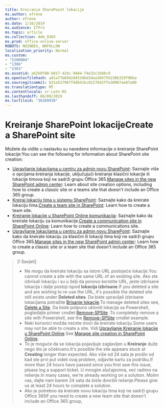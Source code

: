 ```yaml
---
title: Kreiranje SharePoint lokacije
ms.author: efrene
author: efrene
ms.date: 1/16/2019
ms.audience: ITPro
ms.topic: article
ms.collection: Adm_O365
ms.prod: office-online-server
ROBOTS: NOINDEX, NOFOLLOW
localization_priority: Normal
ms.custom:
- "5200004"
- "1386"
- "2303"
ms.assetid: e62b9f80-b017-42dc-9464-f4e32c19d6c9
ms.openlocfilehash: ad1a77b69d2d453dbd3daa304759238b329f96ba
ms.sourcegitcommit: 631e527967f4d641bc9227642ffe38967ae87a00
ms.translationtype: MT
ms.contentlocale: sr-Latn-RS
ms.lasthandoff: 08/09/2019
ms.locfileid: "36269930"
---
```

# <a name="create-a-sharepoint-site"></a><span data-ttu-id="9144e-102">Kreiranje SharePoint lokacije</span><span class="sxs-lookup"><span data-stu-id="9144e-102">Create a SharePoint site</span></span>

<span data-ttu-id="9144e-103">Možete da vidite u nastavku su navedene informacije o kreiranje SharePoint lokacije:</span><span class="sxs-lookup"><span data-stu-id="9144e-103">You can see the following for information about SharePoint site creation:</span></span>
- <span data-ttu-id="9144e-104">[Upravljanje lokacijama u centru za admin novu SharePoint](https://docs.microsoft.com/sharepoint/manage-site-creation): Saznajte više o opcijama kreiranja lokacije, uključujući kreiranje klasični lokacije ili lokacije timova koji ne sadrži grupu Office 365.</span><span class="sxs-lookup"><span data-stu-id="9144e-104">[Manage sites in the new SharePoint admin center](https://docs.microsoft.com/sharepoint/manage-site-creation): Learn about site creation options, including how to create a classic site or a teams site that doesn't include an Office 365 group.</span></span>
- <span data-ttu-id="9144e-105">[Kreiraj lokaciju tima u sistemu SharePoint](https://support.office.com/article/create-a-team-site-in-sharepoint-ef10c1e7-15f3-42a3-98aa-b5972711777d?ui=en-US&amp;rs=en-US&amp;ad=US): Saznajte kako da kreirate lokaciju tima.</span><span class="sxs-lookup"><span data-stu-id="9144e-105">[Create a team site in SharePoint](https://support.office.com/article/create-a-team-site-in-sharepoint-ef10c1e7-15f3-42a3-98aa-b5972711777d?ui=en-US&amp;rs=en-US&amp;ad=US): Learn how to create a team site.</span></span>
- <span data-ttu-id="9144e-106">[Kreiranje lokacije u SharePoint Online komunikacija](https://support.office.com/article/7fb44b20-a72f-4d2c-9173-fc8f59ba50eb): Saznajte kako da kreirate lokaciju za komunikacije.</span><span class="sxs-lookup"><span data-stu-id="9144e-106">[Create a communication site in SharePoint Online](https://support.office.com/article/7fb44b20-a72f-4d2c-9173-fc8f59ba50eb): Learn how to create a communications site.</span></span>
- <span data-ttu-id="9144e-107">[Upravljanje lokacijama u centru za admin novu SharePoint](https://docs.microsoft.com/sharepoint/manage-sites-in-new-admin-center#create-a-site): Saznajte kako da kreirate lokaciju za klasični ili lokaciji tima koji ne sadrži grupu Office 365.</span><span class="sxs-lookup"><span data-stu-id="9144e-107">[Manage sites in the new SharePoint admin center](https://docs.microsoft.com/sharepoint/manage-sites-in-new-admin-center#create-a-site):  Learn how to create a classic site or a team site that doesn't include an Office 365 group.</span></span>


  
> [! Savjeti]
> - <span data-ttu-id="9144e-109">Ne mogu da kreirate lokaciju sa istom URL postojeće lokacije.</span><span class="sxs-lookup"><span data-stu-id="9144e-109">You cannot create a site with the same URL of an existing site.</span></span> <span data-ttu-id="9144e-110">Ako ste izbrisali lokaciju i su u želji da ponovo koristite URL, jeste izbrisane lokacija i dalje postoji ispod **lokacija izbrisane**.</span><span class="sxs-lookup"><span data-stu-id="9144e-110">If you deleted a site and are wishing to re-use the URL, it's possible the deleted site still exists under **Deleted sites**.</span></span> <span data-ttu-id="9144e-111">Da biste upravljali izbrisane lokacijama potražite [Brisanje lokacije](https://docs.microsoft.com/sharepoint/manage-sites-in-new-admin-center#delete-a-site).</span><span class="sxs-lookup"><span data-stu-id="9144e-111">To manage deleted sites see, [Delete a Site](https://docs.microsoft.com/sharepoint/manage-sites-in-new-admin-center#delete-a-site).</span></span> <span data-ttu-id="9144e-112">Da biste potpuno uklonili lokacija sa Powershell, pogledajte primer cmdlet [Remove-SPSite](https://docs.microsoft.com/sharepoint/manage-sites-in-new-admin-center#delete-a-site) .</span><span class="sxs-lookup"><span data-stu-id="9144e-112">To completely remove a site with Powershell, see the [Remove-SPSite](https://docs.microsoft.com/sharepoint/manage-sites-in-new-admin-center#delete-a-site) cmdlet example.</span></span>
> - <span data-ttu-id="9144e-113">Neki korisnici možda nećete moći da kreirate lokaciju.</span><span class="sxs-lookup"><span data-stu-id="9144e-113">Some users may not be able to create a site.</span></span> <span data-ttu-id="9144e-114">Vidi [Upravljanje Kreiranje lokacije u SharePoint Online](https://docs.microsoft.com/sharepoint/manage-site-creation).</span><span class="sxs-lookup"><span data-stu-id="9144e-114">See [Manage site creation in SharePoint Online](https://docs.microsoft.com/sharepoint/manage-site-creation).</span></span>
> - <span data-ttu-id="9144e-115">To je moguće da se lokacija pojavljuje zaglavljen u **Kreiranje** duže nego što je očekivano.</span><span class="sxs-lookup"><span data-stu-id="9144e-115">It's possible the site appears stuck at **Creating** longer than expected.</span></span> <span data-ttu-id="9144e-116">Ako više od 24 sata je prošlo od kad ste prvi put videli ovaj problem, odjavite kartu za podršku.</span><span class="sxs-lookup"><span data-stu-id="9144e-116">If more than 24 hours have passed since you first saw this issue, please log a support ticket.</span></span> <span data-ttu-id="9144e-117">U mnogim slučajevima, već radimo na rešenje.</span><span class="sxs-lookup"><span data-stu-id="9144e-117">In many cases, we're already working on a solution.</span></span> <span data-ttu-id="9144e-118">Molim vas, dajte nam barem 24 sata da biste dovršili rešenje.</span><span class="sxs-lookup"><span data-stu-id="9144e-118">Please give us at least 24 hours to complete a solution.</span></span>
> - <span data-ttu-id="9144e-119">Ako je potrebno da kreirate novu lokaciju tima koji ne sadrži grupu Office 365</span><span class="sxs-lookup"><span data-stu-id="9144e-119">If you need to create a new team site that doesn't include an Office 365 group,</span></span> 


